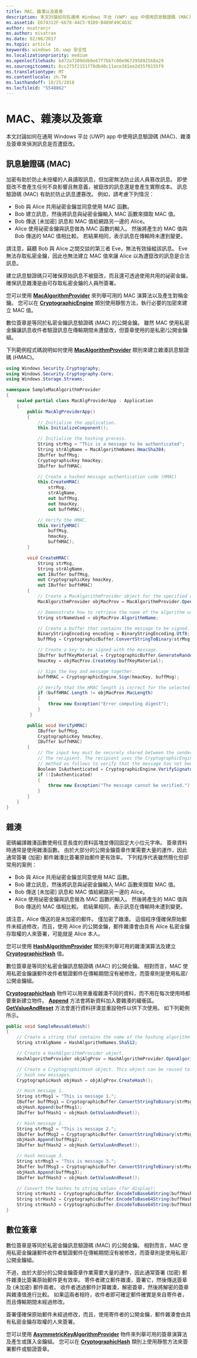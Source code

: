 ```yaml
---
title: MAC、雜湊以及簽章
description: 本文討論如何在通用 Windows 平台 (UWP) app 中使用訊息驗證碼 (MAC)、雜湊及簽章來偵測訊息是否遭竄改。
ms.assetid: E674312F-6678-44C5-91D9-B489F49C4D3C
author: msatranjr
ms.author: misatran
ms.date: 02/08/2017
ms.topic: article
keywords: windows 10，uwp 安全性
ms.localizationpriority: medium
ms.openlocfilehash: b472a7209ddb9e67f7bb7c00e967295892568a29
ms.sourcegitcommit: 6cc275f2151f78db40c11ace381ee2d35f0155f9
ms.translationtype: MT
ms.contentlocale: zh-TW
ms.lasthandoff: 10/25/2018
ms.locfileid: "5548862"
---
```

# <a name="macs-hashes-and-signatures"></a>MAC、雜湊以及簽章




本文討論如何在通用 Windows 平台 (UWP) app 中使用訊息驗證碼 (MAC)、雜湊及簽章來偵測訊息是否遭竄改。

## <a name="message-authentication-codes-macs"></a>訊息驗證碼 (MAC)


加密有助於防止未授權的人員讀取訊息，但加密無法防止該人員篡改訊息。 即使竄改不會產生任何不良影響且無意義，被竄改的訊息還是會產生實際成本。 訊息驗證碼 (MAC) 有助於防止訊息遭篡改。 例如，請考慮下列情況：

-   Bob 與 Alice 共用祕密金鑰並同意使用 MAC 函數。
-   Bob 建立訊息，然後將訊息與祕密金鑰輸入 MAC 函數來擷取 MAC 值。
-   Bob 傳送 \[未加密\] 訊息和 MAC 值給網路另一邊的 Alice。
-   Alice 使用祕密金鑰與訊息做為 MAC 函數的輸入。 然後將產生的 MAC 值與 Bob 傳送的 MAC 值相比較。 若結果相同，表示訊息在傳輸時未遭到變更。

請注意，竊聽 Bob 與 Alice 之間交談的第三者 Eve，無法有效操縱該訊息。 Eve 無法存取私密金鑰，因此也無法建立 MAC 值來讓 Alice 以為遭竄改的訊息是合法訊息。

建立訊息驗證碼只可確保原始訊息不被竄改，而且還可透過使用共用的祕密金鑰，確保訊息雜湊是由可存取私密金鑰的人員所簽署。

您可以使用 [**MacAlgorithmProvider**](https://msdn.microsoft.com/library/windows/apps/br241530) 來列舉可用的 MAC 演算法以及產生對稱金鑰。 您可以在 [**CryptographicEngine**](https://msdn.microsoft.com/library/windows/apps/br241490) 類別使用靜態方法，執行必要的加密來建立 MAC 值。

數位簽章是等同於私密金鑰訊息驗證碼 (MAC) 的公開金鑰。 雖然 MAC 使用私密金鑰讓訊息收件者驗證訊息在傳輸期間未遭竄改，但簽章使用的是私密/公開金鑰組。

下列範例程式碼說明如何使用 [**MacAlgorithmProvider**](https://msdn.microsoft.com/library/windows/apps/br241530) 類別來建立雜湊訊息驗證碼 (HMAC)。

```cs
using Windows.Security.Cryptography;
using Windows.Security.Cryptography.Core;
using Windows.Storage.Streams;

namespace SampleMacAlgorithmProvider
{
    sealed partial class MacAlgProviderApp : Application
    {
        public MacAlgProviderApp()
        {
            // Initialize the application.
            this.InitializeComponent();

            // Initialize the hashing process.
            String strMsg = "This is a message to be authenticated";
            String strAlgName = MacAlgorithmNames.HmacSha384;
            IBuffer buffMsg;
            CryptographicKey hmacKey;
            IBuffer buffHMAC;

            // Create a hashed message authentication code (HMAC)
            this.CreateHMAC(
                strMsg,
                strAlgName,
                out buffMsg,
                out hmacKey,
                out buffHMAC);

            // Verify the HMAC.
            this.VerifyHMAC(
                buffMsg,
                hmacKey,
                buffHMAC);
        }

        void CreateHMAC(
            String strMsg,
            String strAlgName,
            out IBuffer buffMsg,
            out CryptographicKey hmacKey,
            out IBuffer buffHMAC)
        {
            // Create a MacAlgorithmProvider object for the specified algorithm.
            MacAlgorithmProvider objMacProv = MacAlgorithmProvider.OpenAlgorithm(strAlgName);

            // Demonstrate how to retrieve the name of the algorithm used.
            String strNameUsed = objMacProv.AlgorithmName;

            // Create a buffer that contains the message to be signed.
            BinaryStringEncoding encoding = BinaryStringEncoding.Utf8;
            buffMsg = CryptographicBuffer.ConvertStringToBinary(strMsg, encoding);

            // Create a key to be signed with the message.
            IBuffer buffKeyMaterial = CryptographicBuffer.GenerateRandom(objMacProv.MacLength);
            hmacKey = objMacProv.CreateKey(buffKeyMaterial);

            // Sign the key and message together.
            buffHMAC = CryptographicEngine.Sign(hmacKey, buffMsg);

            // Verify that the HMAC length is correct for the selected algorithm
            if (buffHMAC.Length != objMacProv.MacLength)
            {
                throw new Exception("Error computing digest");
            }
         }

        public void VerifyHMAC(
            IBuffer buffMsg,
            CryptographicKey hmacKey,
            IBuffer buffHMAC)
        {
            // The input key must be securely shared between the sender of the HMAC and 
            // the recipient. The recipient uses the CryptographicEngine.VerifySignature() 
            // method as follows to verify that the message has not been altered in transit.
            Boolean IsAuthenticated = CryptographicEngine.VerifySignature(hmacKey, buffMsg, buffHMAC);
            if (!IsAuthenticated)
            {
                throw new Exception("The message cannot be verified.");
            }
        }
    }
}
```

## <a name="hashes"></a>雜湊


密碼編譯雜湊函數使用任意長度的資料區塊並傳回固定大小位元字串。 簽章資料時通常是使用雜湊函數。 由於大部分的公開金鑰簽章作業需要大量的運作，因此通常簽署 (加密) 郵件雜湊比簽署原始郵件更有效率。 下列程序代表雖然簡化但卻常用的案例：

-   Bob 與 Alice 共用祕密金鑰並同意使用 MAC 函數。
-   Bob 建立訊息，然後將訊息與祕密金鑰輸入 MAC 函數來擷取 MAC 值。
-   Bob 傳送 \[未加密\] 訊息和 MAC 值給網路另一邊的 Alice。
-   Alice 使用祕密金鑰與訊息做為 MAC 函數的輸入。 然後將產生的 MAC 值與 Bob 傳送的 MAC 值相比較。 若結果相同，表示訊息在傳輸時未遭到變更。

請注意，Alice 傳送的是未加密的郵件。 僅加密了雜湊。 這個程序僅確保原始郵件未經過修改，而且，使用 Alice 的公開金鑰，郵件雜湊會由具有 Alice 私密金鑰存取權的人來簽署，可能就是 Alice 本人。

您可以使用 [**HashAlgorithmProvider**](https://msdn.microsoft.com/library/windows/apps/br241511) 類別來列舉可用的雜湊演算法及建立 [**CryptographicHash**](https://msdn.microsoft.com/library/windows/apps/br241498) 值。

數位簽章是等同於私密金鑰訊息驗證碼 (MAC) 的公開金鑰。 相對而言，MAC 使用私密金鑰讓郵件收件者驗證郵件在傳輸期間沒有被修改，而簽章則是使用私密/公開金鑰組。

[**CryptographicHash**](https://msdn.microsoft.com/library/windows/apps/br241498) 物件可以用來重複雜湊不同的資料，而不用在每次使用時都要重新建立物件。 [**Append**](https://msdn.microsoft.com/library/windows/apps/br241499) 方法會將新資料加入要雜湊的緩衝區。 [**GetValueAndReset**](https://msdn.microsoft.com/library/windows/apps/hh701376) 方法會進行資料拼湊並重設物件以供下次使用。 如下列範例所示。

```cs
public void SampleReusableHash()
{
    // Create a string that contains the name of the hashing algorithm to use.
    String strAlgName = HashAlgorithmNames.Sha512;

    // Create a HashAlgorithmProvider object.
    HashAlgorithmProvider objAlgProv = HashAlgorithmProvider.OpenAlgorithm(strAlgName);

    // Create a CryptographicHash object. This object can be reused to continually
    // hash new messages.
    CryptographicHash objHash = objAlgProv.CreateHash();

    // Hash message 1.
    String strMsg1 = "This is message 1.";
    IBuffer buffMsg1 = CryptographicBuffer.ConvertStringToBinary(strMsg1, BinaryStringEncoding.Utf16BE);
    objHash.Append(buffMsg1);
    IBuffer buffHash1 = objHash.GetValueAndReset();

    // Hash message 2.
    String strMsg2 = "This is message 2.";
    IBuffer buffMsg2 = CryptographicBuffer.ConvertStringToBinary(strMsg2, BinaryStringEncoding.Utf16BE);
    objHash.Append(buffMsg2);
    IBuffer buffHash2 = objHash.GetValueAndReset();

    // Hash message 3.
    String strMsg3 = "This is message 3.";
    IBuffer buffMsg3 = CryptographicBuffer.ConvertStringToBinary(strMsg3, BinaryStringEncoding.Utf16BE);
    objHash.Append(buffMsg3);
    IBuffer buffHash3 = objHash.GetValueAndReset();

    // Convert the hashes to string values (for display);
    String strHash1 = CryptographicBuffer.EncodeToBase64String(buffHash1);
    String strHash2 = CryptographicBuffer.EncodeToBase64String(buffHash2);
    String strHash3 = CryptographicBuffer.EncodeToBase64String(buffHash3);
}

```

## <a name="digital-signatures"></a>數位簽章


數位簽章是等同於私密金鑰訊息驗證碼 (MAC) 的公開金鑰。 相對而言，MAC 使用私密金鑰讓郵件收件者驗證郵件在傳輸期間沒有被修改，而簽章則是使用私密/公開金鑰組。

不過，由於大部分的公開金鑰簽章作業需要大量的運作，因此通常簽署 (加密) 郵件雜湊比簽署原始郵件更有效率。 寄件者建立郵件雜湊，簽署它，然後傳送簽章及 (未加密) 郵件兩者。 收件者透過郵件計算雜湊，解密簽章，然後將解密的簽章與雜湊值進行比較。 如果這兩者相符，收件者即可確定郵件確實是來自寄件者，而且傳輸期間未經過修改。

簽署僅確保原始郵件未經過修改，而且，使用寄件者的公開金鑰，郵件雜湊會由具有私密金鑰存取權的人來簽署。

您可以使用 [**AsymmetricKeyAlgorithmProvider**](https://msdn.microsoft.com/library/windows/apps/br241478) 物件來列舉可用的簽章演算法及產生或匯入金鑰組。 您可以在 [**CryptographicHash**](https://msdn.microsoft.com/library/windows/apps/br241498) 類別上使用靜態方法來簽署郵件或驗證簽章。